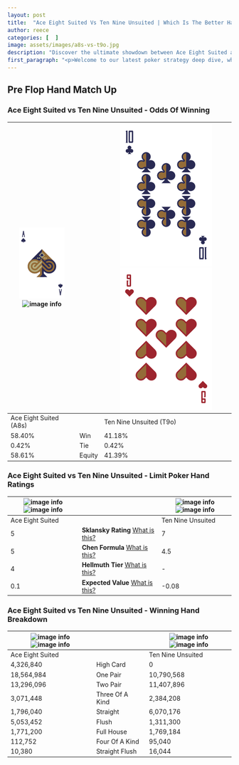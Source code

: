 ```yaml
---
layout: post
title:  "Ace Eight Suited Vs Ten Nine Unsuited | Which Is The Better Hand In Poker? A Complete Guide"
author: reece
categories: [  ]
image: assets/images/a8s-vs-t9o.jpg
description: "Discover the ultimate showdown between Ace Eight Suited and Ten Nine Unsuited in poker! Uncover the odds, strategies, and scenarios where one hand triumphs over the other. Get ready to up your poker game with this thrilling analysis."
first_paragraph: "<p>Welcome to our latest poker strategy deep dive, where we're pitting two distinct hands against each other in a high-stakes showdown: Ace Eight Suited vs Ten Nine Unsuited.</p><p>In the dynamic world of poker, every decision counts, and knowing which hand holds the upper hand is key to your success at the table.</p><p>In this article, we'll dissect these two hands, explore the scenarios where one dominates the other, and equip you with the knowledge to make strategic choices that can tip the odds in your favor.</p><p>Get ready to unravel the intriguing dynamics of these poker hands and elevate your game to new heights.</p>"
---
```




[comment]: # (sp0)

## Pre Flop Hand Match Up

<div class="table hand-ratings" markdown="1"> 



### Ace Eight Suited vs Ten Nine Unsuited - Odds Of Winning


    
| ![image info](assets/images/hand1/a.png) ![image info](assets/images/hand1/8s.png) |  | ![image info](assets/images/hand2/t.png) ![image info](assets/images/hand2/9o.png) |
| -------- | -------- | -------- |
| Ace Eight Suited (A8s) |  | Ten Nine Unsuited (T9o) |
| 58.40% | Win | 41.18% |
| 0.42% | Tie | 0.42% |
| 58.61% | Equity | 41.39% |




[comment]: # (sp1)



### Ace Eight Suited vs Ten Nine Unsuited - Limit Poker Hand Ratings


    
| ![image info](https://www.riverpairs.com/assets/images/hand1/a.png) ![image info](https://www.riverpairs.com/assets/images/hand1/8s.png) |  | ![image info](https://www.riverpairs.com/assets/images/hand2/t.png) ![image info](https://www.riverpairs.com/assets/images/hand2/9o.png) |
| -------- | -------- | -------- |
| Ace Eight Suited |  | Ten Nine Unsuited |
| 5 | **Sklansky Rating** [What is this?](/sklansky-rating-explained) | 7 |
| 5 | **Chen Formula** [What is this?](/chen-formula-explained) | 4.5 |
| 4 | **Hellmuth Tier** [What is this?](/Hellmuth-tier-explained) | - |
| 0.1 | **Expected Value** [What is this?](/expected-value-explained) | -0.08 |




[comment]: # (sp2)



### Ace Eight Suited vs Ten Nine Unsuited - Winning Hand Breakdown


    
| ![image info](https://www.riverpairs.com/assets/images/hand1/a.png) ![image info](https://www.riverpairs.com/assets/images/hand1/8s.png) |  | ![image info](https://www.riverpairs.com/assets/images/hand2/t.png) ![image info](https://www.riverpairs.com/assets/images/hand2/9o.png) |
| -------- | -------- | -------- |
| Ace Eight Suited |  | Ten Nine Unsuited |
| 4,326,840 | High Card | 0 |
| 18,564,984 | One Pair | 10,790,568 |
| 13,296,096 | Two Pair | 11,407,896 |
| 3,071,448 | Three Of A Kind | 2,384,208 |
| 1,796,040 | Straight | 6,070,176 |
| 5,053,452 | Flush | 1,311,300 |
| 1,771,200 | Full House | 1,769,184 |
| 112,752 | Four Of A Kind | 95,040 |
| 10,380 | Straight Flush | 16,044 |




[comment]: # (sp3)



</div>

[comment]: # (sp4)



[comment]: # (sp5)

